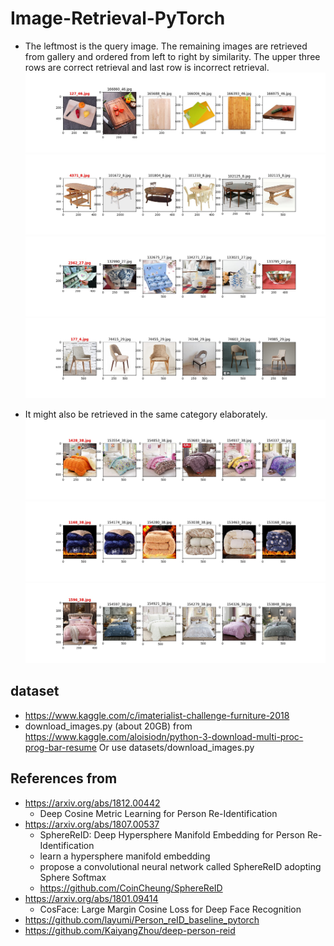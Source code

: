 # Image-Retrieval-PyTorch
- The leftmost is the query image. The remaining images are retrieved from gallery and ordered from left to right by similarity. 
The upper three rows are correct retrieval and last row is incorrect retrieval.
![](assets/127_46.jpg)
![](assets/4371_8.jpg)
![](assets/2362_27.jpg)
![](assets/177_4.jpg)

- It might also be retrieved in the same category elaborately.
![](assets/1428_38.jpg)
![](assets/1168_38.jpg)
![](assets/1596_38.jpg)


## dataset
- https://www.kaggle.com/c/imaterialist-challenge-furniture-2018
- download_images.py (about 20GB) from https://www.kaggle.com/aloisiodn/python-3-download-multi-proc-prog-bar-resume Or use datasets/download_images.py

## References from 
- https://arxiv.org/abs/1812.00442
  - Deep Cosine Metric Learning for Person Re-Identification
- https://arxiv.org/abs/1807.00537
  - SphereReID: Deep Hypersphere Manifold Embedding for Person Re-Identification
  - learn a hypersphere manifold embedding
  - propose a convolutional neural network called SphereReID adopting Sphere Softmax
  - https://github.com/CoinCheung/SphereReID
- https://arxiv.org/abs/1801.09414
  - CosFace: Large Margin Cosine Loss for Deep Face Recognition
- https://github.com/layumi/Person_reID_baseline_pytorch
- https://github.com/KaiyangZhou/deep-person-reid
